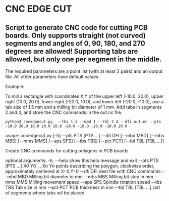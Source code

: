 # CNC EDGE CUT

## Script to generate CNC code for cutting PCB boards. Only supports straight (not curved) segments and angles of 0, 90, 180, and 270 degrees are allowed! Supporting tabs are allowed, but only one per segment in the middle.

The required parameters are a point list (with at least 3 pairs) and an output file. All other parameters have default values.

Example:

To mill a rectangle with coordinates X,Y of the upper left (-10.0, 20.0), upper right (10.0, 20.0), lower right (-20.0, 10.0), and lower left (-20.0, -10.0), use a tab size of 1.5 mm and a milling bit diameter of 1 mm. Add tabs in segments 2 and 4, and store the CNC commands in the out.nc file.

~~~
python3 cncedgecut.py  --tbs 1.5 --mbd 1 --tbl 2 4 --dfi out.nc --pts -10.0 20.0 10.0 20.0 10.0 -20.0 -10.0 -20.0 -10.0 20.0
~~~


usage: cncedgecut.py [-h] --pts PTS [PTS ...] --dfi DFI [--mbd MBD] [--mbs MBS] [--mms MMS] [--sps SPS]
                     [--tbs TBS] [--pct PCT] [--tbl TBL [TBL ...]]

Create CNC commands for cutting polygons in PCB boards

optional arguments:
  -h, --help           show this help message and exit
  --pts PTS [PTS ...]  X0 Y0 ... Xn Yn points describing the polygon, clockwise order, approximately centered at
                       X=0,Y=0
  --dfi DFI            dest file with CNC commands
  --mbd MBD            Milling bit diameter in mm
  --mbs MBS            Milling bit step in mm
  --mms MMS            Milling movement speed
  --sps SPS            Spindle rotation speed
  --tbs TBS            Tab size in mm
  --pct PCT            PCB thickness in mm
  --tbl TBL [TBL ...]  List of segments where tabs wil be placed
